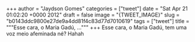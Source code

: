 
+++
author = "Jaydson Gomes"
categories = ["tweet"]
date = "Sat Apr 21 01:02:20 +0000 2012"
draft = false
image = "{TWEET_IMAGE}"
slug = "b0143ddc9800e27de9a4dd81f4c83d77d7010619"
tags = ["tweet"]
title = """Esse cara, o Maria Gadú, ..."""
+++
Esse cara, o Maria Gadú, tem uma voz meio afeminada né? Hahah
